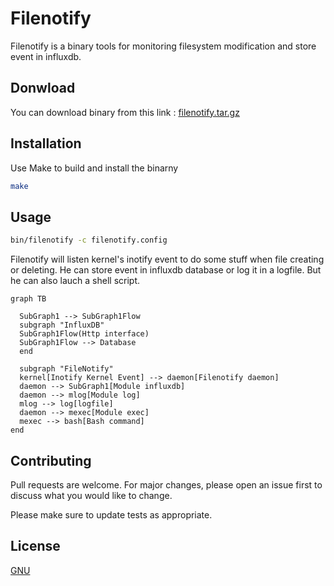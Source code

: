 # Filenotify

Filenotify is a binary tools for monitoring filesystem modification and store event in influxdb.

## Donwload

You can download binary from this link : [filenotify.tar.gz](https://framagit.org/matgou/filenotify/-/jobs/artifacts/master/download?job=build)
## Installation

Use Make to build and install the binarny

```bash
make
```

## Usage

```bash
bin/filenotify -c filenotify.config
```

Filenotify will listen kernel's inotify event to do some stuff when file creating or deleting.
He can store event in influxdb database or log it in a logfile. But he can also lauch a shell script.

```mermaid
graph TB

  SubGraph1 --> SubGraph1Flow
  subgraph "InfluxDB"
  SubGraph1Flow(Http interface)
  SubGraph1Flow --> Database
  end

  subgraph "FileNotify"
  kernel[Inotify Kernel Event] --> daemon[Filenotify daemon]
  daemon --> SubGraph1[Module influxdb]
  daemon --> mlog[Module log]
  mlog --> log[logfile]
  daemon --> mexec[Module exec]
  mexec --> bash[Bash command]
end
```

## Contributing
Pull requests are welcome. For major changes, please open an issue first to discuss what you would like to change.

Please make sure to update tests as appropriate.

## License
[GNU](https://www.gnu.org/licenses/licenses.fr.html)

